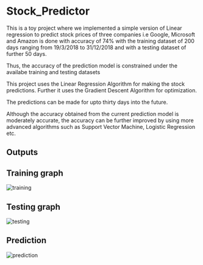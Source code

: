# Stock_Predictor
This is a toy project where we implemented a simple version of Linear regression to predict stock prices of three companies i.e Google, Microsoft and
Amazon is done with accuracy of 74% with the training dataset of 200 days ranging from
19/3/2018 to 31/12/2018 and with a testing dataset of further 50 days.

Thus, the accuracy of the prediction model is constrained under the availabe training and
testing datasets

This project uses the Linear Regression Algorithm  for making the stock predictions. Further it uses the Gradient Descent Algorithm for optimization.

The predictions can be made for upto thirty days into the
future.

Although the accuracy obtained from the current prediction model is moderately
accurate, the accuracy can be further improved by using more advanced algorithms such
as Support Vector Machine, Logistic Regression etc.

## Outputs
 ## Training graph
 ![training](https://github.com/Deshram/Stock_Predictor/blob/master/training.PNG)
 
 ## Testing graph
 ![testing](https://github.com/Deshram/Stock_Predictor/blob/master/testing.PNG)
 
 ## Prediction
 ![prediction](https://github.com/Deshram/Stock_Predictor/blob/master/prediction.PNG)
